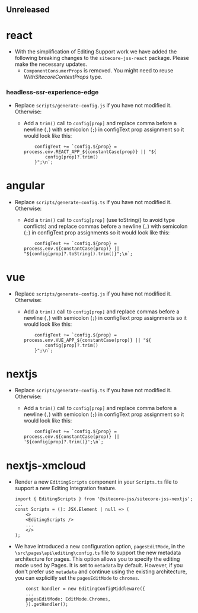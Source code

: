 ## Unreleased

# react

* With the simplification of Editing Support work we have added the following breaking changes to the `sitecore-jss-react` package. Please make the necessary updates.
  - `ComponentConsumerProps` is removed. You might need to reuse _WithSitecoreContextProps_ type.

### headless-ssr-experience-edge
* Replace `scripts/generate-config.js` if you have not modified it. Otherwise:
    * Add a `trim()` call to `config[prop]` and replace comma before a newline (`,`) with semicolon (`;`) in configText prop assignment so it would look like this:
        
        ```
            configText += `config.${prop} = process.env.REACT_APP_${constantCase(prop)} || "${
                config[prop]?.trim()
            }";\n`;
        ```

# angular

* Replace `scripts/generate-config.ts` if you have not modified it. Otherwise:
    * Add a `trim()` call to `config[prop]` (use toString() to avoid type conflicts) and replace commas before a newline (`,`) with semicolon (`;`) in configText prop assignments so it would look like this:
        
        ```
            configText += `config.${prop} = process.env.${constantCase(prop)} || "${config[prop]?.toString().trim()}";\n`;
        ```


# vue

* Replace `scripts/generate-config.js` if you have not modified it. Otherwise:
    *  Add a `trim()` call to `config[prop]` and replace commas before a newline (`,`) with semicolon (`;`) in configText prop assignments so it would look like this:
        
        ```
            configText += `config.${prop} = process.env.VUE_APP_${constantCase(prop)} || "${
                config[prop]?.trim()
            }";\n`;
        ```

# nextjs

* Replace `scripts/generate-config.ts` if you have not modified it. Otherwise:
    * Add a `trim()` call to `config[prop]` and replace comma before a newline (`,`) with semicolon (`;`) in configText prop assignment so it would look like this:
        
        ```
            configText += `config.${prop} = process.env.${constantCase(prop)} || '${config[prop]?.trim()}';\n`;
        ```

# nextjs-xmcloud

* Render a new `EditingScripts` component in your `Scripts.ts` file to support a new Editing Integration feature.
    ```
    import { EditingScripts } from '@sitecore-jss/sitecore-jss-nextjs';
    ...
    const Scripts = (): JSX.Element | null => (
        <>
        <EditingScripts />
        ...
        </>
    );
    ```

* We have introduced a new configuration option, `pagesEditMode`, in the `\src\pages\api\editing\config.ts` file to support the new metadata architecture for pages. This option allows you to specify the editing mode used by Pages. It is set to `metadata` by default. However, if you don't prefer use `metadata` and continue using the existing architecture, you can explicitly set the `pagesEditMode` to `chromes`.

    ```
        const handler = new EditingConfigMiddleware({
        ...
        pagesEditMode: EditMode.Chromes,
        }).getHandler();
    ```
